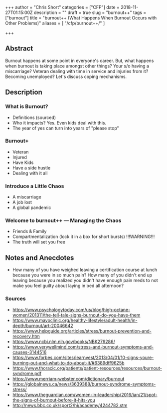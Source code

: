 +++
author = "Chris Short"
categories = ["CFP"]
date = 2018-11-27T01:15:00Z
description = ""
draft = true
slug = "burnout++"
tags = ["burnout"]
title = "burnout++ (What Happens When Burnout Occurs with Other Problems)"
aliases = [
    "/cfp/burnout++/"
]

+++

## Abstract

Burnout happens at some point in everyone's career. But, what happens when burnout is taking place amongst other things? Your s/o having a miscarriage? Veteran dealing with time in service and injuries from it? Becoming unemployed? Let's discuss coping mechanisms.

## Description

### What is Burnout?

* Definitions (sourced)
* Who it impacts? Yes. Even kids deal with this.
* The year of yes can turn into years of "please stop"

### Burnout+

* Veteran
* Injured
* Have Kids
* Have a side hustle
* Dealing with it all

### Introduce a Little Chaos

* A miscarriage
* A job lost
* A global pandemic

### Welcome to burnout++ — Managing the Chaos

* Friends & Family
* Compartmentalization (lock it in a box for short bursts) !!!WARNING!!!
* The truth will set you free

## Notes and Anecdotes

* How many of you have weighed leaving a certification course at lunch because you were in so much pain? How many of you didn't end up leaving because you realized you didn't have enough pain meds to not make you feel guilty about laying in bed all afternoon?

### Sources

* https://www.psychologytoday.com/us/blog/high-octane-women/201311/the-tell-tale-signs-burnout-do-you-have-them
* https://www.mayoclinic.org/healthy-lifestyle/adult-health/in-depth/burnout/art-20046642
* https://www.helpguide.org/articles/stress/burnout-prevention-and-recovery.htm
* https://www.ncbi.nlm.nih.gov/books/NBK279286/
* https://www.verywellmind.com/stress-and-burnout-symptoms-and-causes-3144516
* https://www.forbes.com/sites/learnvest/2013/04/01/10-signs-youre-burning-out-and-what-to-do-about-it/#6389dff9625b
* https://www.thoracic.org/patients/patient-resources/resources/burnout-syndrome.pdf
* https://www.merriam-webster.com/dictionary/burnout
* https://globalnews.ca/news/3639388/burnout-syndrome-symptoms-stress/
* https://www.theguardian.com/women-in-leadership/2016/jan/21/spot-the-signs-of-burnout-before-it-hits-you
* http://news.bbc.co.uk/sport2/hi/academy/4244782.stm